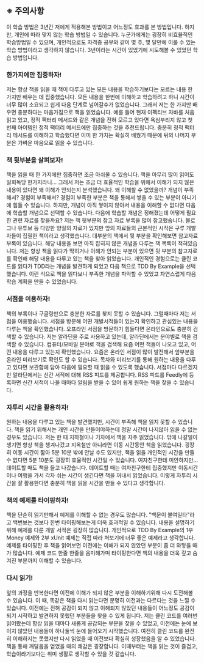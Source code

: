 ## ※ 주의사항
이 학습 방법은 3년간 저에게 적용해본 방법이고 어느정도 효과를 본 방법입니다. 하지만, 개인에 따라 맞지 않는 학습 방법일 수 있습니다. 누군가에게는 굉장히 비효율적인 학습방법일 수 있으며, 
개인적으로도 자격증 공부와 같이 몇 주, 몇 달만에 이룰 수 있는 학습 방법이라고 생각하지 않습니다. 3년이라는 시간이 있었기에 시도해볼 수 있었던 학습 방법입니다.

### 한가지에만 집중하자!
저는 항상 책을 읽을 때 책이 다루고 있는 모든 내용을 학습하기보다는 모르는 내용 한 가지만 배우는 데 집중했습니다. 모든 내용을 한번에 이해하고 학습하려고 하니 시간이 너무 많이 소요되고
쉽게 다음 단계로 넘어갈수가 없었습니다. 그래서 저는 한 가지만 배우면 충분하다는 마음가짐으로 책을 읽었습니다. 예를 들어 현재 이펙티브 자바를 처음 읽고 있고, 정적 팩터리 메서드와 같은 개념을 전혀 모르고 있다면
욕심부리지 않고 첫 번째 아이템인 정적 팩터리 메서드에만 집중하는 것을 추천드립니다. 충분히 정적 팩터리 메서드를 이해하고 학습했다면 이미 한 가지는 확실히 배웠기 때문에 뒤의 나머지 부분은 가벼운 마음으로 읽을 수 있습니다.

### 책 뒷부분을 살펴보자!
책을 읽을 때 한 가지에만 집중하면 조금 아쉬울 수 있습니다. 책을 아무리 많이 읽어도 일회독당 한가지라니... 그래서 저는 조금 더 효율적인 학습을 위해서 이해가 되지 않은 내용이 있다면 왜 이해가 안되는지 분석했습니다.
왜 이해할 수 없었을까? 개념이 부족해서? 경험이 부족해서? 경험이 부족한 부분은 책을 통해서 쌓을 수 있는 부분이 아니기에 힘들 수 있습니다. 하지만, 개념이 아직 쌓이지 않아서 내용을 이해할 수 없다면
다음에 학습할 개념으로 선택할 수 있습니다. 다음에 학습할 개념은 정해졌는데 어떻게 필요한 관련 자료를 찾을까요? 저는 책 뒷부분의 참고 자료 부록을 많이 참고했습니다. 블로그나 유튜브 등 다양한 양질의 자료가 있지만
앞의 자료들의 근본적인 시작은 구루 개발자들이 집필한 책이라고 생각했습니다. 대부분의 책에서 뒷 부분을 확인해보면 참고자료 부록이 있습니다. 해당 내용을 보면 아직 잡히지 않은 개념을 다루는 책 목록이 적혀있습니다.
저는 항상 책을 읽다가 막히거나 이해가 안되는 부분이 있으면 뒷 부분의 참고자료를 확인해 해당 내용을 다루고 있는 책을 찾아 읽었습니다. 개인적인 경험으로는 클린 코드를 읽다가 TDD라는 개념을 발견하게 되었고
다음 책으로 TDD By Example을 선택했습니다. 이런 식으로 책을 읽다보니 부족한 개념을 파악할 수 있었고 자연스럽게 다음 학습 계획을 만들 수 있었습니다.

### 서점을 이용하자!
책의 부록이나 구글링만으로 충분한 자료를 찾지 못할 수 있습니다. 그럴때마다 저는 서점을 이용했습니다. 서점을 방문해 어떤 개발서적들이 있는지 확인하고 관심있는 내용을 다루는 책을 확인했습니다. 
오프라인 서점을 방문하기 힘들다면 온라인으로도 충분히 검색할 수 있습니다. 저는 알라딘을 주로 사용하고 있는데, 알라딘에서는 분야별로 책을 검색할 수 있습니다. 컴퓨터/모바일 분야로 책을 검색해 요즘 어떤 책들이
나오고 있고, 어떤 내용을 다루고 있는지 확인했습니다. 요즘은 온라인 서점이 많이 발전해서 앞부분을 온라인 미리보기로 확인도 할 수 있습니다. 목차와 미리보기를 통해 원하는 내용을 다루고 있다면 보관함에 담아 다음에
필요할 때 읽을 수 있도록 했습니다. 서점마다 다르겠지만 알라딘에서는 신간 서적에 대해 RSS 피드를 제공합니다. RSS 피드를 Feedly에 등록하면 신간 서적이 나올 때마다 알림을 받을 수 있어 쉽게 원하는 책을 찾을 수 있습니다.

### 자투리 시간을 활용하자!
원하는 내용을 다루고 있는 책을 발견했지만, 시간이 부족해 책을 읽지 못할 수 있습니다. 책을 읽기 위해서는 개인 시간을 만들어야하는데 정말 시간이 나지않아 읽을 수 없는 경우도 있습니다. 저는 한 때 지하철이나 기차에서 책을 자주 읽었습니다. 밖에 나갈일이 생기면 항상 책을 챙겨나갔고 지옥철만 아니라면 이동 시간동안 책을 읽었습니다. 굉장히 이동 시간이 짧아 5분 10분 밖에 안날 수도 있지만, 책을 읽을 개인적인 시간을 만들 수 없다면 5분 10분도 굉장히 효율적인 시간일 수 있습니다. 여자친구한테 미안하지만... 데이트할 때도 책을 들고 나갔습니다. 데이트할 때는 여자친구한테 집중했지만 이동시간이나 여행을 가서 각자 쉬는 시간이 생긴다면 책을 꺼내서 읽었습니다. 이렇게 자투리 시간을 잘 활용한다면 충분히 책을 읽을 시간을 만들 수 있다고 생각합니다.

### 책의 예제를 타이핑하자!
책을 단순히 읽기만해서 예제를 이해할 수 없는 경우도 많습니다. "백문이 불여일타"라고 백번보는 것보다 한번 타이핑해보는게 더욱 효과적일 수 있습니다. 내용을 설명하기 위해 예제를 다룬 개발 서적은 굉장히 많습니다. 개인적으로 TDD By Example의 1부 Money 예제와 2부 xUnit 예제는 직접 따라 쳐보기에 너무 좋은 예제라고 생각합니다. 예제를 타이핑한 후 책을 읽어보면 이전에는 이해가 되지 않았던 부분이 좀 더 와닿을 때가 많습니다. 예제 코드 한줄 한줄을 음미해가며 타이핑한다면 책의 내용을 더욱 깊고 숨겨진 부분까지 이해할 수 있습니다.

### 다시 읽기!
앞의 과정을 반복한다면 이전에 이해가 되지 않은 부분을 이해하기위해 다시 도전해볼 수 있습니다. 이 때, 똑같은 책을 다시 읽는다면 분명히 이전과는 다르다는 것을 느낄 수 있습니다. 이전에는 전혀 공감이 되지 않고 이해되지 않았던 내용들이 어느정도 공감이 되기 시작하고 발견하지 못했던 부분들을 찾을 수 있게 됩니다. 저는 클린 코드를 여러번 읽어봤는데 항상 읽을 때마다 새롭게 공감되는 부분을 찾을 수 있었고, 이전에는 눈에 보이지 않았던 내용들이 하나둘씩 눈에 들어오기 시작했습니다. 여전히 클린 코드를 완전히 이해하지는 못했지만 다시 읽었을 때 이전보다 확실히 성장했음을 알 수 있었습니다. 책을 통해 깨달음을 얻었을 때의 쾌감은 굉장합니다. 이때부터는 책을 읽는 것이 즐겁고, 학습이라기보다는 취미 생활로 생각할 수 있을 것 같습니다.

